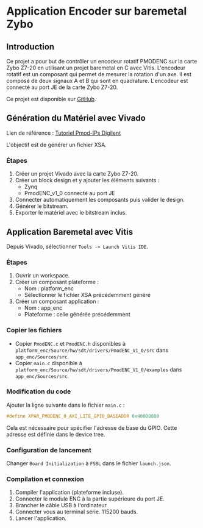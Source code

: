 # Application Encoder sur baremetal Zybo

## Introduction

Ce projet a pour but de contrôler un encodeur rotatif PMODENC sur la carte Zybo Z7-20 en utilisant un projet baremetal en C avec Vitis. L'encodeur rotatif est un composant qui permet de mesurer la rotation d'un axe. Il est composé de deux signaux A et B qui sont en quadrature. L'encodeur est connecté au port JE de la carte Zybo Z7-20.

Ce projet est disponible sur [GitHub](https://github.com/TER-Zybo/Baremetal_ENC).

## Génération du Matériel avec Vivado

Lien de référence : [Tutoriel Pmod-IPs Digilent](https://digilent.com/reference/learn/programmable-logic/tutorials/pmod-ips/start)

L'objectif est de générer un fichier XSA.

### Étapes

1. Créer un projet Vivado avec la carte Zybo Z7-20.
2. Créer un block design et y ajouter les éléments suivants :
   - Zynq
   - PmodENC_v1_0 connecté au port JE
3. Connecter automatiquement les composants puis valider le design.
4. Générer le bitstream.
5. Exporter le matériel avec le bitstream inclus.

## Application Baremetal avec Vitis

Depuis Vivado, sélectionner `Tools -> Launch Vitis IDE`.

### Étapes

1. Ouvrir un workspace.
2. Créer un composant plateforme :
   - Nom : platform_enc
   - Sélectionner le fichier XSA précédemment généré
3. Créer un composant application :
   - Nom : app_enc
   - Plateforme : celle générée précédemment

### Copier les fichiers

- Copier `PmodENC.c` et `PmodENC.h` disponibles à `platform_enc/Source/hw/sdt/drivers/PmodENC_V1_0/src` dans `app_enc/Sources/src`.
- Copier `main.c` disponible à `platform_enc/Source/hw/sdt/drivers/PmodENC_V1_0/examples` dans `app_enc/Sources/src`.

### Modification du code

Ajouter la ligne suivante dans le fichier `main.c` :

```c
#define XPAR_PMODENC_0_AXI_LITE_GPIO_BASEADDR 0x40000000
```

Cela est nécessaire pour spécifier l'adresse de base du GPIO. Cette adresse est définie dans le device tree.

### Configuration de lancement

Changer `Board Initialization` à `FSBL` dans le fichier `launch.json`.

### Compilation et connexion

1. Compiler l'application (plateforme incluse).
2. Connecter le module ENC à la partie supérieure du port JE.
3. Brancher le câble USB à l'ordinateur.
4. Connecter vous au terminal série. 115200 bauds.
5. Lancer l'application.